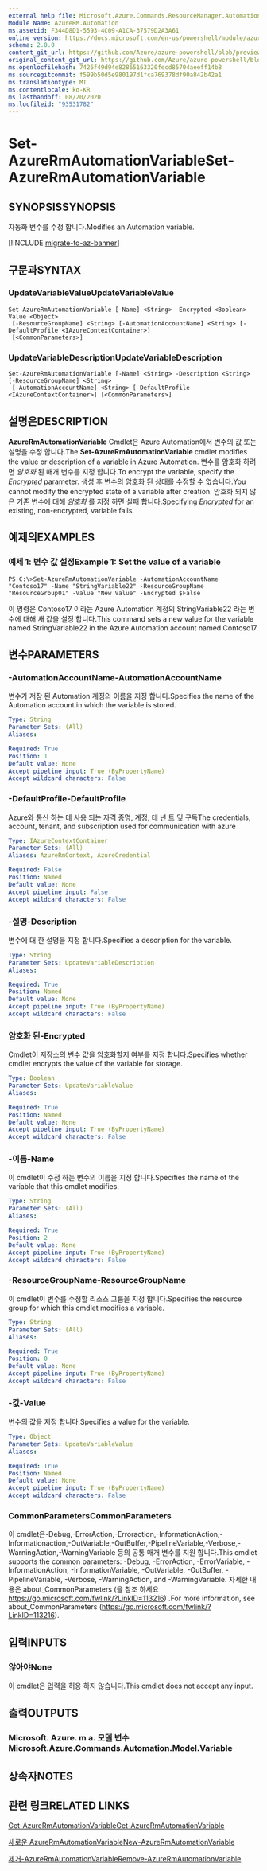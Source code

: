 ```yaml
---
external help file: Microsoft.Azure.Commands.ResourceManager.Automation.dll-Help.xml
Module Name: AzureRM.Automation
ms.assetid: F344D8D1-5593-4C09-A1CA-37579D2A3A61
online version: https://docs.microsoft.com/en-us/powershell/module/azurerm.automation/set-azurermautomationvariable
schema: 2.0.0
content_git_url: https://github.com/Azure/azure-powershell/blob/preview/src/ResourceManager/Automation/Commands.Automation/help/Set-AzureRMAutomationVariable.md
original_content_git_url: https://github.com/Azure/azure-powershell/blob/preview/src/ResourceManager/Automation/Commands.Automation/help/Set-AzureRMAutomationVariable.md
ms.openlocfilehash: 7426f49d94e82865163320fecd85704aeeff14b8
ms.sourcegitcommit: f599b50d5e980197d1fca769378df90a842b42a1
ms.translationtype: MT
ms.contentlocale: ko-KR
ms.lasthandoff: 08/20/2020
ms.locfileid: "93531782"
---
```

# <span data-ttu-id="c9c45-101">Set-AzureRmAutomationVariable</span><span class="sxs-lookup"><span data-stu-id="c9c45-101">Set-AzureRmAutomationVariable</span></span>

## <span data-ttu-id="c9c45-102">SYNOPSIS</span><span class="sxs-lookup"><span data-stu-id="c9c45-102">SYNOPSIS</span></span>
<span data-ttu-id="c9c45-103">자동화 변수를 수정 합니다.</span><span class="sxs-lookup"><span data-stu-id="c9c45-103">Modifies an Automation variable.</span></span>

[!INCLUDE [migrate-to-az-banner](../../includes/migrate-to-az-banner.md)]

## <span data-ttu-id="c9c45-104">구문과</span><span class="sxs-lookup"><span data-stu-id="c9c45-104">SYNTAX</span></span>

### <span data-ttu-id="c9c45-105">UpdateVariableValue</span><span class="sxs-lookup"><span data-stu-id="c9c45-105">UpdateVariableValue</span></span>
```
Set-AzureRmAutomationVariable [-Name] <String> -Encrypted <Boolean> -Value <Object>
 [-ResourceGroupName] <String> [-AutomationAccountName] <String> [-DefaultProfile <IAzureContextContainer>]
 [<CommonParameters>]
```

### <span data-ttu-id="c9c45-106">UpdateVariableDescription</span><span class="sxs-lookup"><span data-stu-id="c9c45-106">UpdateVariableDescription</span></span>
```
Set-AzureRmAutomationVariable [-Name] <String> -Description <String> [-ResourceGroupName] <String>
 [-AutomationAccountName] <String> [-DefaultProfile <IAzureContextContainer>] [<CommonParameters>]
```

## <span data-ttu-id="c9c45-107">설명은</span><span class="sxs-lookup"><span data-stu-id="c9c45-107">DESCRIPTION</span></span>
<span data-ttu-id="c9c45-108">**AzureRmAutomationVariable** Cmdlet은 Azure Automation에서 변수의 값 또는 설명을 수정 합니다.</span><span class="sxs-lookup"><span data-stu-id="c9c45-108">The **Set-AzureRmAutomationVariable** cmdlet modifies the value or description of a variable in Azure Automation.</span></span>
<span data-ttu-id="c9c45-109">변수를 암호화 하려면 *암호화* 된 매개 변수를 지정 합니다.</span><span class="sxs-lookup"><span data-stu-id="c9c45-109">To encrypt the variable, specify the *Encrypted* parameter.</span></span>
<span data-ttu-id="c9c45-110">생성 후 변수의 암호화 된 상태를 수정할 수 없습니다.</span><span class="sxs-lookup"><span data-stu-id="c9c45-110">You cannot modify the encrypted state of a variable after creation.</span></span>
<span data-ttu-id="c9c45-111">암호화 되지 않은 기존 변수에 대해 *암호화* 를 지정 하면 실패 합니다.</span><span class="sxs-lookup"><span data-stu-id="c9c45-111">Specifying *Encrypted* for an existing, non-encrypted, variable fails.</span></span>

## <span data-ttu-id="c9c45-112">예제의</span><span class="sxs-lookup"><span data-stu-id="c9c45-112">EXAMPLES</span></span>

### <span data-ttu-id="c9c45-113">예제 1: 변수 값 설정</span><span class="sxs-lookup"><span data-stu-id="c9c45-113">Example 1: Set the value of a variable</span></span>
```
PS C:\>Set-AzureRmAutomationVariable -AutomationAccountName "Contoso17" -Name "StringVariable22" -ResourceGroupName "ResourceGroup01" -Value "New Value" -Encrypted $False
```

<span data-ttu-id="c9c45-114">이 명령은 Contoso17 이라는 Azure Automation 계정의 StringVariable22 라는 변수에 대해 새 값을 설정 합니다.</span><span class="sxs-lookup"><span data-stu-id="c9c45-114">This command sets a new value for the variable named StringVariable22 in the Azure Automation account named Contoso17.</span></span>

## <span data-ttu-id="c9c45-115">변수</span><span class="sxs-lookup"><span data-stu-id="c9c45-115">PARAMETERS</span></span>

### <span data-ttu-id="c9c45-116">-AutomationAccountName</span><span class="sxs-lookup"><span data-stu-id="c9c45-116">-AutomationAccountName</span></span>
<span data-ttu-id="c9c45-117">변수가 저장 된 Automation 계정의 이름을 지정 합니다.</span><span class="sxs-lookup"><span data-stu-id="c9c45-117">Specifies the name of the Automation account in which the variable is stored.</span></span>

```yaml
Type: String
Parameter Sets: (All)
Aliases: 

Required: True
Position: 1
Default value: None
Accept pipeline input: True (ByPropertyName)
Accept wildcard characters: False
```

### <span data-ttu-id="c9c45-118">-DefaultProfile</span><span class="sxs-lookup"><span data-stu-id="c9c45-118">-DefaultProfile</span></span>
<span data-ttu-id="c9c45-119">Azure와 통신 하는 데 사용 되는 자격 증명, 계정, 테 넌 트 및 구독</span><span class="sxs-lookup"><span data-stu-id="c9c45-119">The credentials, account, tenant, and subscription used for communication with azure</span></span>

```yaml
Type: IAzureContextContainer
Parameter Sets: (All)
Aliases: AzureRmContext, AzureCredential

Required: False
Position: Named
Default value: None
Accept pipeline input: False
Accept wildcard characters: False
```

### <span data-ttu-id="c9c45-120">-설명</span><span class="sxs-lookup"><span data-stu-id="c9c45-120">-Description</span></span>
<span data-ttu-id="c9c45-121">변수에 대 한 설명을 지정 합니다.</span><span class="sxs-lookup"><span data-stu-id="c9c45-121">Specifies a description for the variable.</span></span>

```yaml
Type: String
Parameter Sets: UpdateVariableDescription
Aliases: 

Required: True
Position: Named
Default value: None
Accept pipeline input: True (ByPropertyName)
Accept wildcard characters: False
```

### <span data-ttu-id="c9c45-122">암호화 된</span><span class="sxs-lookup"><span data-stu-id="c9c45-122">-Encrypted</span></span>
<span data-ttu-id="c9c45-123">Cmdlet이 저장소의 변수 값을 암호화할지 여부를 지정 합니다.</span><span class="sxs-lookup"><span data-stu-id="c9c45-123">Specifies whether cmdlet encrypts the value of the variable for storage.</span></span>

```yaml
Type: Boolean
Parameter Sets: UpdateVariableValue
Aliases: 

Required: True
Position: Named
Default value: None
Accept pipeline input: True (ByPropertyName)
Accept wildcard characters: False
```

### <span data-ttu-id="c9c45-124">-이름</span><span class="sxs-lookup"><span data-stu-id="c9c45-124">-Name</span></span>
<span data-ttu-id="c9c45-125">이 cmdlet이 수정 하는 변수의 이름을 지정 합니다.</span><span class="sxs-lookup"><span data-stu-id="c9c45-125">Specifies the name of the variable that this cmdlet modifies.</span></span>

```yaml
Type: String
Parameter Sets: (All)
Aliases: 

Required: True
Position: 2
Default value: None
Accept pipeline input: True (ByPropertyName)
Accept wildcard characters: False
```

### <span data-ttu-id="c9c45-126">-ResourceGroupName</span><span class="sxs-lookup"><span data-stu-id="c9c45-126">-ResourceGroupName</span></span>
<span data-ttu-id="c9c45-127">이 cmdlet이 변수를 수정할 리소스 그룹을 지정 합니다.</span><span class="sxs-lookup"><span data-stu-id="c9c45-127">Specifies the resource group for which this cmdlet modifies a variable.</span></span>

```yaml
Type: String
Parameter Sets: (All)
Aliases: 

Required: True
Position: 0
Default value: None
Accept pipeline input: True (ByPropertyName)
Accept wildcard characters: False
```

### <span data-ttu-id="c9c45-128">-값</span><span class="sxs-lookup"><span data-stu-id="c9c45-128">-Value</span></span>
<span data-ttu-id="c9c45-129">변수의 값을 지정 합니다.</span><span class="sxs-lookup"><span data-stu-id="c9c45-129">Specifies a value for the variable.</span></span>

```yaml
Type: Object
Parameter Sets: UpdateVariableValue
Aliases: 

Required: True
Position: Named
Default value: None
Accept pipeline input: True (ByPropertyName)
Accept wildcard characters: False
```

### <span data-ttu-id="c9c45-130">CommonParameters</span><span class="sxs-lookup"><span data-stu-id="c9c45-130">CommonParameters</span></span>
<span data-ttu-id="c9c45-131">이 cmdlet은-Debug,-ErrorAction,-Erroraction,-InformationAction,-Informationaction,-OutVariable,-OutBuffer,-PipelineVariable,-Verbose,-WarningAction,-WarningVariable 등의 공통 매개 변수를 지원 합니다.</span><span class="sxs-lookup"><span data-stu-id="c9c45-131">This cmdlet supports the common parameters: -Debug, -ErrorAction, -ErrorVariable, -InformationAction, -InformationVariable, -OutVariable, -OutBuffer, -PipelineVariable, -Verbose, -WarningAction, and -WarningVariable.</span></span> <span data-ttu-id="c9c45-132">자세한 내용은 about_CommonParameters (을 참조 하세요 https://go.microsoft.com/fwlink/?LinkID=113216) .</span><span class="sxs-lookup"><span data-stu-id="c9c45-132">For more information, see about_CommonParameters (https://go.microsoft.com/fwlink/?LinkID=113216).</span></span>

## <span data-ttu-id="c9c45-133">입력</span><span class="sxs-lookup"><span data-stu-id="c9c45-133">INPUTS</span></span>

### <span data-ttu-id="c9c45-134">않아야</span><span class="sxs-lookup"><span data-stu-id="c9c45-134">None</span></span>
<span data-ttu-id="c9c45-135">이 cmdlet은 입력을 허용 하지 않습니다.</span><span class="sxs-lookup"><span data-stu-id="c9c45-135">This cmdlet does not accept any input.</span></span>

## <span data-ttu-id="c9c45-136">출력</span><span class="sxs-lookup"><span data-stu-id="c9c45-136">OUTPUTS</span></span>

### <span data-ttu-id="c9c45-137">Microsoft. Azure. m a. 모델 변수</span><span class="sxs-lookup"><span data-stu-id="c9c45-137">Microsoft.Azure.Commands.Automation.Model.Variable</span></span>

## <span data-ttu-id="c9c45-138">상속자</span><span class="sxs-lookup"><span data-stu-id="c9c45-138">NOTES</span></span>

## <span data-ttu-id="c9c45-139">관련 링크</span><span class="sxs-lookup"><span data-stu-id="c9c45-139">RELATED LINKS</span></span>

[<span data-ttu-id="c9c45-140">Get-AzureRmAutomationVariable</span><span class="sxs-lookup"><span data-stu-id="c9c45-140">Get-AzureRmAutomationVariable</span></span>](./Get-AzureRMAutomationVariable.md)

[<span data-ttu-id="c9c45-141">새로운 AzureRmAutomationVariable</span><span class="sxs-lookup"><span data-stu-id="c9c45-141">New-AzureRmAutomationVariable</span></span>](./New-AzureRMAutomationVariable.md)

[<span data-ttu-id="c9c45-142">제거-AzureRmAutomationVariable</span><span class="sxs-lookup"><span data-stu-id="c9c45-142">Remove-AzureRmAutomationVariable</span></span>](./Remove-AzureRMAutomationVariable.md)


